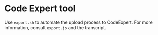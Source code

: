 # Code Expert tool

Use `export.sh` to automate the upload process to CodeExpert. For more information, consult `export.js` and the transcript.